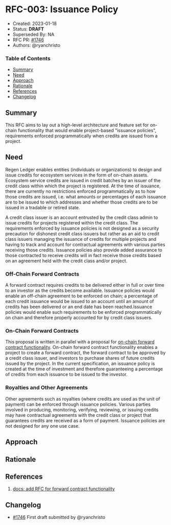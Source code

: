 # RFC-003: Issuance Policy

- Created: 2023-01-18
- Status: __DRAFT__
- Superseded By: NA
- RFC PR: [#1746](https://github.com/regen-network/regen-ledger/pull/1746)
- Authors: @ryanchristo

### Table of Contents

- [Summary](#summary)
- [Need](#need)
- [Approach](#approach)
- [Rationale](#rationale)
- [References](#references)
- [Changelog](#changelog)

## Summary

<!-- Brief explanation of what the RFC attempts to address. -->

This RFC aims to lay out a high-level architecture and feature set for on-chain functionality that would enable project-based "issuance policies", requirements enforced programmatically when credits are issued from a project.

## Need

<!-- What's the identified need? A need should relate to an important and specific opportunity or use case. -->

Regen Ledger enables entities (individuals or organizations) to design and issue credits for ecosystem services in the form of on-chain assets. Ecosystem service credits are issued in credit batches by an issuer of the credit class within which the project is registered. At the time of issuance, there are currently no restrictions enforced programmatically as to how those credits are issued, i.e. what amounts or percentages of each issuance are to be issued to which addresses and whether those credits are to be issued in a tradable or retired state.

A credit class issuer is an account entrusted by the credit class admin to issue credits for projects registered within the credit class. The requirements enforced by issuance policies is not designed as a security precaution for dishonest credit class issuers but rather as an aid to credit class issuers managing the issuance of credits for multiple projects and having to track and account for contractual agreements with various parties receiving those credits. Issuance policies also provide added assurance to those contracted to receive credits will in fact receive those credits based on an agreement held with the credit class and/or project.

### Off-Chain Forward Contracts

A forward contract requires credits to be delivered either in full or over time to an investor as the credits become available. Issuance policies would enable an off-chain agreement to be enforced on chain; a percentage of each credit issuance would be issued to an account until an amount of credits has been delivered or an end date has been reached.Issuance policies would enable such requirements to be enforced programmatically on chain and therefore properly accounted for by credit class issuers.

### On-Chain Forward Contracts

This proposal is written in parallel with a proposal for [on-chain forward contract functionality][1]. On-chain forward contract functionality enables a project to create a forward contract, the forward contract to be approved by a credit class issuer, and investors to purchase shares of future credits issued by the project. In the current specification, an issuance policy is created at the time of investment and therefore guaranteeing a percentage of credits from each issuance to be issued to the investor.

### Royalties and Other Agreements

Other agreements such as royalties (where credits are used as the unit of payment) can be enforced through issuance policies. Various parties involved in producing, monitoring, verifying, reviewing, or issuing credits may have contractual agreements with the credit class or project that guarantees credits are received as a form of payment. Issuance policies are not designed for any one use case.

## Approach

<!-- The recommended approach to fulfill the needs presented in the previous section. -->

## Rationale

<!-- Include an overview of what tradeoffs exist when taking this approach, what benefits come from it, and/or what alternatives were considered. -->

## References

1. [docs: add RFC for forward contract functionality][1]

[1]: https://github.com/regen-network/regen-ledger/pull/1474

## Changelog

<!-- An RFC should include a changelog, providing a record of any significant changes. -->

- [#1746](https://github.com/regen-network/regen-ledger/pull/1746) First draft submitted by @ryanchristo

